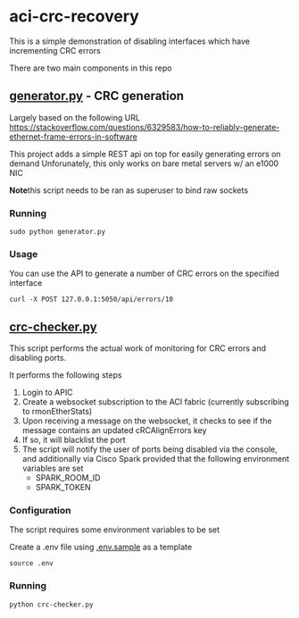# aci-crc-recovery

This is a simple demonstration of disabling interfaces which have incrementing CRC errors

There are two main components in this repo

## [generator.py](./generator.py) - CRC generation

Largely based on the following URL
https://stackoverflow.com/questions/6329583/how-to-reliably-generate-ethernet-frame-errors-in-software

This project adds a simple REST api on top for easily generating errors on demand
Unforunately, this only works on bare metal servers w/ an e1000 NIC

**Note**this script needs to be ran as superuser to bind raw sockets

### Running

```
sudo python generator.py
```

### Usage

You can use the API to generate a number of CRC errors on the specified interface

```
curl -X POST 127.0.0.1:5050/api/errors/10

```

## [crc-checker.py](./crc-checker.py)

This script performs the actual work of monitoring for CRC errors and disabling ports.

It performs the following steps

1. Login to APIC
2. Create a websocket subscription to the ACI fabric (currently subscribing to rmonEtherStats)
3. Upon receiving a message on the websocket, it checks to see if the message contains an updated cRCAlignErrors key
4. If so, it will blacklist the port
5. The script will notify the user of ports being disabled via the console, and additionally via Cisco Spark
   provided that the following environment variables are set
   - SPARK_ROOM_ID
   - SPARK_TOKEN

### Configuration

The script requires some environment variables to be set

Create a .env file using [.env.sample](./.env.sample) as a template

```
source .env
```
### Running

```
python crc-checker.py
```

